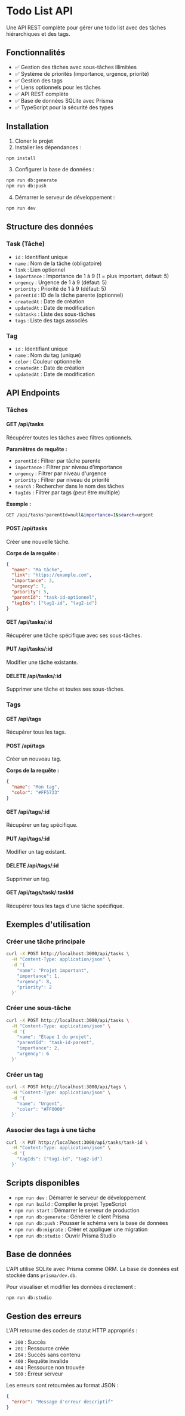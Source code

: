 # Todo List API

Une API REST complète pour gérer une todo list avec des tâches hiérarchiques et des tags.

## Fonctionnalités

- ✅ Gestion des tâches avec sous-tâches illimitées
- ✅ Système de priorités (importance, urgence, priorité)
- ✅ Gestion des tags
- ✅ Liens optionnels pour les tâches
- ✅ API REST complète
- ✅ Base de données SQLite avec Prisma
- ✅ TypeScript pour la sécurité des types

## Installation

1. Cloner le projet
2. Installer les dépendances :

```bash
npm install
```

3. Configurer la base de données :

```bash
npm run db:generate
npm run db:push
```

4. Démarrer le serveur de développement :

```bash
npm run dev
```

## Structure des données

### Task (Tâche)

- `id` : Identifiant unique
- `name` : Nom de la tâche (obligatoire)
- `link` : Lien optionnel
- `importance` : Importance de 1 à 9 (1 = plus important, défaut: 5)
- `urgency` : Urgence de 1 à 9 (défaut: 5)
- `priority` : Priorité de 1 à 9 (défaut: 5)
- `parentId` : ID de la tâche parente (optionnel)
- `createdAt` : Date de création
- `updatedAt` : Date de modification
- `subtasks` : Liste des sous-tâches
- `tags` : Liste des tags associés

### Tag

- `id` : Identifiant unique
- `name` : Nom du tag (unique)
- `color` : Couleur optionnelle
- `createdAt` : Date de création
- `updatedAt` : Date de modification

## API Endpoints

### Tâches

#### GET /api/tasks

Récupérer toutes les tâches avec filtres optionnels.

**Paramètres de requête :**

- `parentId` : Filtrer par tâche parente
- `importance` : Filtrer par niveau d'importance
- `urgency` : Filtrer par niveau d'urgence
- `priority` : Filtrer par niveau de priorité
- `search` : Rechercher dans le nom des tâches
- `tagIds` : Filtrer par tags (peut être multiple)

**Exemple :**

```bash
GET /api/tasks?parentId=null&importance=1&search=urgent
```

#### POST /api/tasks

Créer une nouvelle tâche.

**Corps de la requête :**

```json
{
  "name": "Ma tâche",
  "link": "https://example.com",
  "importance": 3,
  "urgency": 7,
  "priority": 5,
  "parentId": "task-id-optionnel",
  "tagIds": ["tag1-id", "tag2-id"]
}
```

#### GET /api/tasks/:id

Récupérer une tâche spécifique avec ses sous-tâches.

#### PUT /api/tasks/:id

Modifier une tâche existante.

#### DELETE /api/tasks/:id

Supprimer une tâche et toutes ses sous-tâches.

### Tags

#### GET /api/tags

Récupérer tous les tags.

#### POST /api/tags

Créer un nouveau tag.

**Corps de la requête :**

```json
{
  "name": "Mon tag",
  "color": "#FF5733"
}
```

#### GET /api/tags/:id

Récupérer un tag spécifique.

#### PUT /api/tags/:id

Modifier un tag existant.

#### DELETE /api/tags/:id

Supprimer un tag.

#### GET /api/tags/task/:taskId

Récupérer tous les tags d'une tâche spécifique.

## Exemples d'utilisation

### Créer une tâche principale

```bash
curl -X POST http://localhost:3000/api/tasks \
  -H "Content-Type: application/json" \
  -d '{
    "name": "Projet important",
    "importance": 1,
    "urgency": 8,
    "priority": 2
  }'
```

### Créer une sous-tâche

```bash
curl -X POST http://localhost:3000/api/tasks \
  -H "Content-Type: application/json" \
  -d '{
    "name": "Étape 1 du projet",
    "parentId": "task-id-parent",
    "importance": 2,
    "urgency": 6
  }'
```

### Créer un tag

```bash
curl -X POST http://localhost:3000/api/tags \
  -H "Content-Type: application/json" \
  -d '{
    "name": "Urgent",
    "color": "#FF0000"
  }'
```

### Associer des tags à une tâche

```bash
curl -X PUT http://localhost:3000/api/tasks/task-id \
  -H "Content-Type: application/json" \
  -d '{
    "tagIds": ["tag1-id", "tag2-id"]
  }'
```

## Scripts disponibles

- `npm run dev` : Démarrer le serveur de développement
- `npm run build` : Compiler le projet TypeScript
- `npm run start` : Démarrer le serveur de production
- `npm run db:generate` : Générer le client Prisma
- `npm run db:push` : Pousser le schéma vers la base de données
- `npm run db:migrate` : Créer et appliquer une migration
- `npm run db:studio` : Ouvrir Prisma Studio

## Base de données

L'API utilise SQLite avec Prisma comme ORM. La base de données est stockée dans `prisma/dev.db`.

Pour visualiser et modifier les données directement :

```bash
npm run db:studio
```

## Gestion des erreurs

L'API retourne des codes de statut HTTP appropriés :

- `200` : Succès
- `201` : Ressource créée
- `204` : Succès sans contenu
- `400` : Requête invalide
- `404` : Ressource non trouvée
- `500` : Erreur serveur

Les erreurs sont retournées au format JSON :

```json
{
  "error": "Message d'erreur descriptif"
}
```
